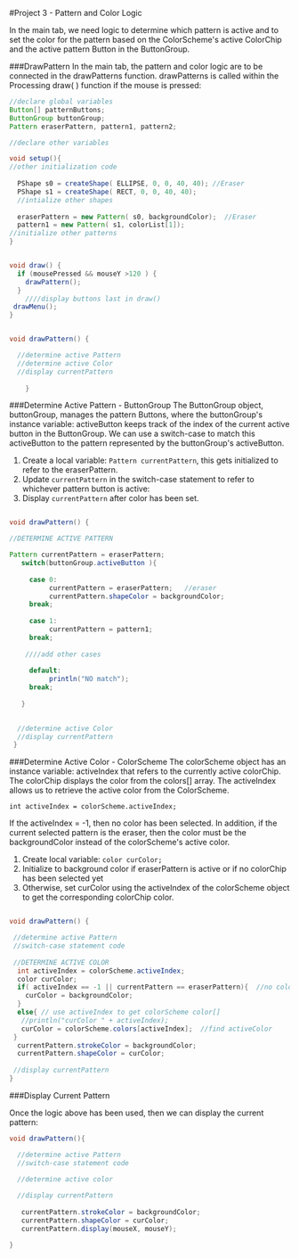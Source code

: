 #Project 3 - Pattern and Color Logic

 In the main tab, we need logic to determine which pattern is active and to set the color for the pattern based on the ColorScheme's active ColorChip and the active pattern Button in the ButtonGroup. 
 
###DrawPattern
In the main tab, the pattern and color logic are to be connected in the drawPatterns function.  drawPatterns is called within the Processing draw( ) function if the mouse is pressed: 



```java
//declare global variables
Button[] patternButtons;
ButtonGroup buttonGroup;
Pattern eraserPattern, pattern1, pattern2;

//declare other variables

void setup(){
//other initialization code
 
  PShape s0 = createShape( ELLIPSE, 0, 0, 40, 40); //Eraser
  PShape s1 = createShape( RECT, 0, 0, 40, 40);
  //intialize other shapes
  
  eraserPattern = new Pattern( s0, backgroundColor);  //Eraser
  pattern1 = new Pattern( s1, colorList[1]);
//initialize other patterns
}


void draw() {
  if (mousePressed && mouseY >120 ) {
    drawPattern();
  }
    ////display buttons last in draw()
 drawMenu();
}


void drawPattern() {

  //determine active Pattern
  //determine active Color
  //display currentPattern
  
    }
```

 ###Determine Active Pattern - ButtonGroup
The ButtonGroup object, buttonGroup, manages the pattern Buttons, where the buttonGroup's instance variable: activeButton keeps track of the index of the current active button in the ButtonGroup.  We can use a switch-case to match this activeButton to the pattern represented by the buttonGroup's activeButton.  

1.  Create a local variable:  `Pattern currentPattern`, this gets initialized to refer to the eraserPattern.
2.  Update `currentPattern` in the switch-case statement to refer to whichever pattern button is active:
3.  Display `currentPattern` after color has been set.


```java

void drawPattern() {

//DETERMINE ACTIVE PATTERN

Pattern currentPattern = eraserPattern; 
   switch(buttonGroup.activeButton ){
     
     case 0: 
          currentPattern = eraserPattern;   //eraser
          currentPattern.shapeColor = backgroundColor;
     break;
     
     case 1:
          currentPattern = pattern1;
     break;
     
    ////add other cases
     
     default:
          println("NO match");
     break;  
     
   }

  
  //determine active Color
  //display currentPattern
 }
```

 
 ###Determine Active Color - ColorScheme
 The colorScheme object has an instance variable: activeIndex that refers to the currently active colorChip.  The colorChip displays the color from the colors[] array.  The activeIndex allows us to retrieve the active color from the ColorScheme.  
 
```
int activeIndex = colorScheme.activeIndex;
```

If the activeIndex = -1, then no color has been selected.  In addition, if the current selected pattern is the eraser, then the color must be the backgroundColor instead of the colorScheme's active color.  
 
 1. Create local variable: `color curColor;` 
 2. Initialize to background color if eraserPattern is active or if no colorChip has been selected yet
 3. Otherwise, set curColor using the activeIndex of the colorScheme object to get the corresponding colorChip color.
  
 
 ```java

void drawPattern() {

  //determine active Pattern
  //switch-case statement code
  
  //DETERMINE ACTIVE COLOR
   int activeIndex = colorScheme.activeIndex;
   color curColor;
   if( activeIndex == -1 || currentPattern == eraserPattern){  //no color has been selected or eraser
     curColor = backgroundColor;
   }
   else{ // use activeIndex to get colorScheme color[]
    //println("curColor " + activeIndex);
    curColor = colorScheme.colors[activeIndex];  //find activeColor
  }
   currentPattern.strokeColor = backgroundColor;
   currentPattern.shapeColor = curColor; 
  
  //display currentPattern
 }
```
###Display Current Pattern

Once the logic above has been used, then we can display the current pattern:



```java
void drawPattern(){

  //determine active Pattern
  //switch-case statement code

  //determine active color
  
  //display currentPattern
 
   currentPattern.strokeColor = backgroundColor;
   currentPattern.shapeColor = curColor; 
   currentPattern.display(mouseX, mouseY); 

}
```

